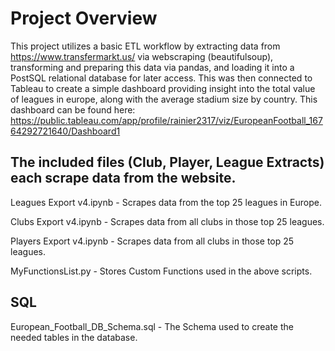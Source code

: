 # Project Overview

This project utilizes a basic ETL workflow by extracting data from https://www.transfermarkt.us/ via webscraping (beautifulsoup), transforming and preparing this data via pandas, and loading it into a PostSQL relational database for later access. This was then connected to Tableau to create a simple dashboard providing insight into the total value of leagues in europe, along with the average stadium size by country. This dashboard can be found here: https://public.tableau.com/app/profile/rainier2317/viz/EuropeanFootball_16764292721640/Dashboard1

## The included files (Club, Player, League Extracts) each scrape data from the website. 

Leagues Export v4.ipynb - Scrapes data from the top 25 leagues in Europe. 

Clubs Export v4.ipynb - Scrapes data from all clubs in those top 25 leagues. 

Players Export v4.ipynb - Scrapes data from all clubs in those top 25 leagues. 

MyFunctionsList.py - Stores Custom Functions used in the above scripts. 

## SQL 

European_Football_DB_Schema.sql - The Schema used to create the needed tables in the database. 

